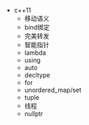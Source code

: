 * c++11
  * 移动语义
  * bind绑定
  * 完美转发
  * 智能指针
  * lambda
  * using
  * auto
  * decltype
  * for
  * unordered_map/set
  * tuple
  * 线程
  * nullptr

